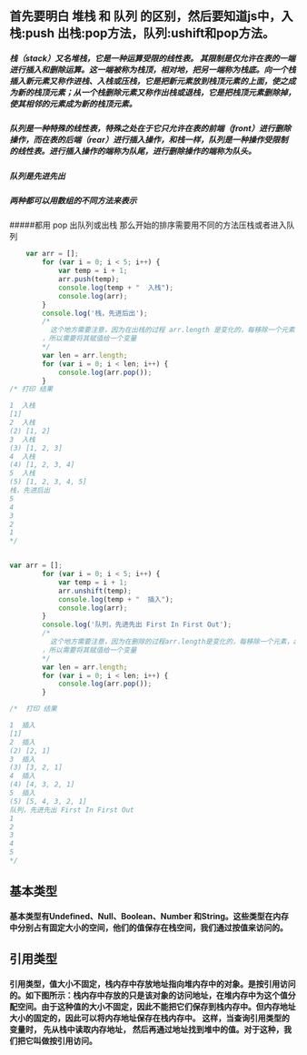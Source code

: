 ## 首先要明白 堆栈 和 队列 的区别，然后要知道js中，入栈:push 出栈:pop方法，队列:ushift和pop方法。

##### 栈（stack）又名堆栈，它是一种运算受限的线性表。 其限制是仅允许在表的一端进行插入和删除运算。这一端被称为栈顶，相对地，把另一端称为栈底。向一个栈插入新元素又称作进栈、入栈或压栈，它是把新元素放到栈顶元素的上面，使之成为新的栈顶元素；从一个栈删除元素又称作出栈或退栈，它是把栈顶元素删除掉，使其相邻的元素成为新的栈顶元素。

##### 队列是一种特殊的线性表，特殊之处在于它只允许在表的前端（front）进行删除操作，而在表的后端（rear）进行插入操作，和栈一样，队列是一种操作受限制的线性表。进行插入操作的端称为队尾，进行删除操作的端称为队头。

#####  队列是先进先出  

##### 两种都可以用数组的不同方法来表示
 
#####都用 pop 出队列或出栈   那么开始的排序需要用不同的方法压栈或者进入队列 


````javascript
	var arr = [];
        for (var i = 0; i < 5; i++) {
            var temp = i + 1;
            arr.push(temp);
            console.log(temp + "  入栈");
            console.log(arr);
        }
        console.log('栈，先进后出');
        /*
          这个地方需要注意，因为在出栈的过程 arr.length 是变化的，每移除一个元素，arr.length 就会减一
        ，所以需要将其赋值给一个变量
        */
        var len = arr.length;
        for (var i = 0; i < len; i++) {
            console.log(arr.pop());
        }
/* 打印 结果

1  入栈
[1]
2  入栈
(2) [1, 2]
3  入栈
(3) [1, 2, 3]
4  入栈
(4) [1, 2, 3, 4]
5  入栈
(5) [1, 2, 3, 4, 5]
栈，先进后出
5
4
3
2
1
*/
````


````javascript

var arr = [];
        for (var i = 0; i < 5; i++) {
            var temp = i + 1;
            arr.unshift(temp);
            console.log(temp + "  插入");
            console.log(arr);
        }
        console.log('队列，先进先出 First In First Out');
        /*
          这个地方需要注意，因为在删除的过程arr.length是变化的，每移除一个元素，arr.length就会减一
        ，所以需要将其赋值给一个变量
        */
        var len = arr.length;
        for (var i = 0; i < len; i++) {
            console.log(arr.pop());
        }

/*  打印 结果

1  插入
[1]
2  插入
(2) [2, 1]
3  插入
(3) [3, 2, 1]
4  插入
(4) [4, 3, 2, 1]
5  插入
(5) [5, 4, 3, 2, 1]
队列，先进先出 First In First Out
1
2
3
4
5
*/
````

## 基本类型 

#### 基本类型有Undefined、Null、Boolean、Number 和String。这些类型在内存中分别占有固定大小的空间，他们的值保存在栈空间，我们通过按值来访问的。



## 引用类型
#### 引用类型，值大小不固定，栈内存中存放地址指向堆内存中的对象。是按引用访问的。如下图所示：栈内存中存放的只是该对象的访问地址，在堆内存中为这个值分配空间。由于这种值的大小不固定，因此不能把它们保存到栈内存中。但内存地址大小的固定的，因此可以将内存地址保存在栈内存中。 这样，当查询引用类型的变量时， 先从栈中读取内存地址， 然后再通过地址找到堆中的值。对于这种，我们把它叫做按引用访问。
